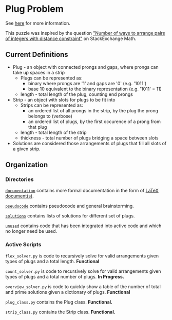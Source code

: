 # Plug Problem

See [here](https://www.cs.umb.edu/~eb/plugs/) for more information.

This puzzle was inspired by the question ["Number of ways to arrange pairs of integers with distance constraint"](http://math.stackexchange.com/questions/4124452/number-of-ways-to-arrange-pairs-of-integers-with-distance-constraint) on StackExchange Math.

## Current Definitions

+ Plug - an object with connected prongs and gaps, where prongs can take up spaces in a strip
	+ Plugs can be represented as:
		+ binary where prongs are '1' and gaps are '0' (e.g. '1011')
		+ base 10 equivalent to the binary representation (e.g. '1011' = 11)
	+ length - total length of the plug, counting end prongs
+ Strip - an object with slots for plugs to be fit into
	+ Strips can be represented as:
		+ an ordered list of all prongs in the strip, by the plug the prong belongs to (verbose)
		+ an ordered list of plugs, by the first occurence of a prong from that plug
	+ length - total length of the strip
	+ thickness - total number of plugs bridging a space between slots
+ Solutions are considered those arrangements of plugs that fill all slots of a given strip.


## Organization

### Directories

[`documentation`](/documentation) contains more formal documentation in the form of [LaTeX document(s)](https://www.overleaf.com/read/fhqqdqyrnhrd).

[`pseudocode`](/pseudocode) contains pseudocode and general brainstorming.

[`solutions`](/solutions) contains lists of solutions for different set of plugs.

[`unused`](/unused) contains code that has been integrated into active code and which no longer need be used.

### Active Scripts

`flex_solver.py` is code to recursively solve for valid arrangements given types of plugs and a total length.  **Functional**

`count_solver.py` is code to recursively solve for valid arrangements given types of plugs and a total number of plugs.  **In Progress.**

`overview_solver.py` is code to quickly show a table of the number of total and prime solutions given a dictionary of plugs. **Functional**

`plug_class.py` contains the Plug class.  **Functional.**

`strip_class.py` contains the Strip class. **Functional.**
